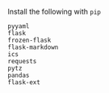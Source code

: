 Install the following with `pip`

```
pyyaml
flask
frozen-flask
flask-markdown
ics
requests
pytz
pandas
flask-ext
```